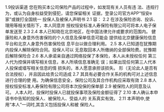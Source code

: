 1.9投诉渠道
您在购买本公司保险产品的过程中，如发现有关人员有违
法、违规行为，或认为自身权益受到侵犯，请您保留相关
证据，登录公司官方APP“恒安e家”或拨打全国统一
投保人及被保人声明书
2.1
容：
2.2
在涉及保险咨询、投诉、理用等相关情形下，本人同意并
授权恒安标准人寿保险有限公司可将本人电子保单发送至
2.3
2.4
本人已知晓在北京地区，在中国法律允许或要求的范围内。
健康险和人身意外伤害保险的个人信息及保单信息可能会
提供给北京健康保险信息平台和北京人身意外伤害保险信
息平台以做合理利用。
2.5
本人已知道在犹豫期内投保人解除保险合同。投保人可以
无息取回本人所缴纳的全部保险费。扰豫期后解除保险合
2.6
本人承诺亲自通过网络投保了本保险，本人从未授权任何
第三人代为控保并填写相关信息，本人所填信息准确无
误；如果出现任何第三人代本人投保或墙写相关信息的情
损失的，本人愿意承担该损失。
形（无论此人是否有合法授权），并且因此给责公司适成
2.7
其具有必要合作关系的机构可对上述信息进行合理的使
用。为确保信息安全，保险公司及其合作机构应采取有效
2.8
本人授权恒安标准人寿保险有限公司将本次投保的保单部
2.9
被保险人的同意及认可。
人本人时，投保时投保人已就投保事项及保险金额征得了
2.10
本人确认本申请书中告知的投保人、被保险人、受益人的
关系真实有效。
2.11
本声明中,使用“本人”一词时,其含义包括投保人和被
保险人。

